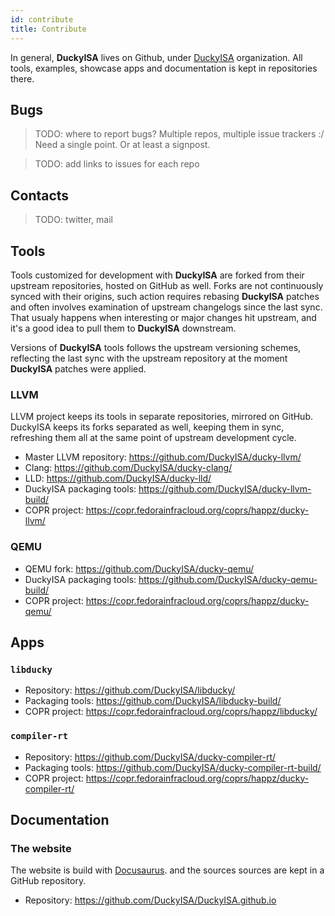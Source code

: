 ```yaml
---
id: contribute
title: Contribute
---
```


In general, **DuckyISA** lives on Github, under [DuckyISA](https://github.com/DuckyISA) organization. All tools, examples, showcase apps and documentation is kept in repositories there.

## Bugs

> TODO: where to report bugs? Multiple repos, multiple issue trackers :/ Need a single point. Or at least a signpost.

> TODO: add links to issues for each repo

## Contacts

> TODO: twitter, mail

## Tools

Tools customized for development with **DuckyISA** are forked from their upstream repositories, hosted on GitHub as well. Forks are not continuously synced with their origins, such action requires rebasing **DuckyISA** patches and often involves examination of upstream changelogs since the last sync. That usualy happens when interesting or major changes hit upstream, and it's a good idea to pull them to **DuckyISA** downstream.

Versions of **DuckyISA** tools follows the upstream versioning schemes, reflecting the last sync with the upstream repository at the moment **DuckyISA** patches were applied.

### LLVM

LLVM project keeps its tools in separate repositories, mirrored on GitHub. DuckyISA keeps its forks separated as well, keeping them in sync, refreshing them all at the same point of upstream development cycle.

* Master LLVM repository: https://github.com/DuckyISA/ducky-llvm/
* Clang: https://github.com/DuckyISA/ducky-clang/
* LLD: https://github.com/DuckyISA/ducky-lld/
* DuckyISA packaging tools: https://github.com/DuckyISA/ducky-llvm-build/
* COPR project: https://copr.fedorainfracloud.org/coprs/happz/ducky-llvm/

### QEMU

* QEMU fork: https://github.com/DuckyISA/ducky-qemu/
* DuckyISA packaging tools: https://github.com/DuckyISA/ducky-qemu-build/
* COPR project: https://copr.fedorainfracloud.org/coprs/happz/ducky-qemu/

## Apps

### `libducky`

* Repository: https://github.com/DuckyISA/libducky/
* Packaging tools: https://github.com/DuckyISA/libducky-build/
* COPR project: https://copr.fedorainfracloud.org/coprs/happz/libducky/

### `compiler-rt`

* Repository: https://github.com/DuckyISA/ducky-compiler-rt/
* Packaging tools: https://github.com/DuckyISA/ducky-compiler-rt-build/
* COPR project: https://copr.fedorainfracloud.org/coprs/happz/ducky-compiler-rt/


## Documentation

### The website

The website is build with [Docusaurus](https://docusaurus.io). and the sources sources are kept in a GitHub repository.

* Repository: https://github.com/DuckyISA/DuckyISA.github.io
